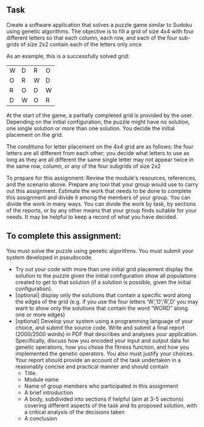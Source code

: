 ## Task

Create a software application that solves a puzzle game similar to Sudoku using genetic algorithms. The objective is to fill a grid of size 4x4 with four different letters so that each column, each row, and each of the four sub-grids of size 2x2 contain each of the letters only once

As an example, this is a successfully solved grid:

|   |   |   |   |
|---|---|---|---|
| W | D | R | O |
| O | R | W | D |
| R | O | D | W |
| D | W | O | R |

At the start of the game, a partially completed grid is provided by the user. Depending on the initial configuration, the puzzle might have no solution, one single solution or more than one solution. You decide the initial placement on the grid.

The conditions for letter placement on the 4x4 grid are as follows:
the four letters are all different from each other; you decide what letters to use as long as they are all different
the same single letter may not appear twice in the same row, column, or any of the four subgrids of size 2x2

To prepare for this assignment:
Review the module's resources, references, and the scenario above.
Prepare any tool that your group would use to carry out this assignment.
Estimate the work that needs to be done to complete this assignment and divide it among the members of your group. You can divide the work in many ways. You can divide the work by task, by sections of the reports, or by any other means that your group finds suitable for your needs. It may be helpful to keep a record of what you have decided.

## To complete this assignment:
You must solve the puzzle using genetic algorithms.
You must submit your system developed in pseudocode.

- Try out your code with more than one initial grid placement display the solution to the puzzle given the initial configuration show all populations created to get to that solution (if a solution is possible, given the initial configuration).
- [optional] display only the solutions that contain a specific word along the edges of the grid (e.g. if you use the four letters ‘W’,’O’,’R’,D’ you may want to show only the solutions that contain the word “WORD” along one or more edges)
- [optional] Develop your system using a programming language of your choice, and submit the source code.
Write and submit a final report (2000/2500 words) in PDF that describes and analyses your application. Specifically, discuss how you encoded your input and output data for genetic operations, how you chose the fitness function, and how you implemented the genetic operators. You also must justify your choices. Your report should provide an account of the task undertaken in a reasonably concise and practical manner and should contain
    - Title.
    - Module name
    - Name of group members who participated in this assignment
    - A brief introduction
    - A body, subdivided into sections if helpful (aim at 3-5 sections) covering different aspects of the task and its proposed solution, with a critical analysis of the decisions taken
    - A conclusion
